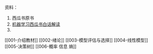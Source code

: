 资料：
1. 西瓜书原书
2. [机器学习西瓜书白话解读](https://www.bilibili.com/video/BV17J411C7zZ?p=26&vd_source=e2ed568abb1e67cc88ad6275f6104534)
3. 

[[001-介绍教材]]
[[002-绪论]]
[[003-模型评估与选择]]
[[004-线性模型]]
[[005-决策树]]
[[006-概率 信息 熵]]
